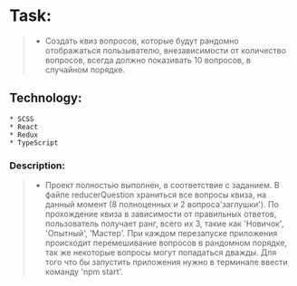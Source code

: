 # Task:   
   >  * Создать квиз вопросов, которые будут рандомно отображаться пользывателю, внезависимости от количество вопросов, всегда должно показивать 10 вопросов, в случайном
    порядке.
    
## Technology:	  
    * SCSS  
    * React  
    * Redux  
    * TypeScript  
    
### Description:   
   >  * Проект полностью выполнен, в соответствие с заданием. В файле reducerQuestion храниться все вопросы квиза, на данный момент (8 полноценных и 2 вопроса'заглушки'). По прохождение квиза в зависимости от правильных ответов, пользователь получает ранг, всего их 3, такие как 'Новичок', 'Опытный', 'Мастер'. При каждом перезапуске приложения происходит перемешивание вопросов в рандомном порядке, так же некоторые вопросы могут попадаться дважды. Для того что бы запустить приложения нужно в терминале ввести команду 'npm start'.
    
